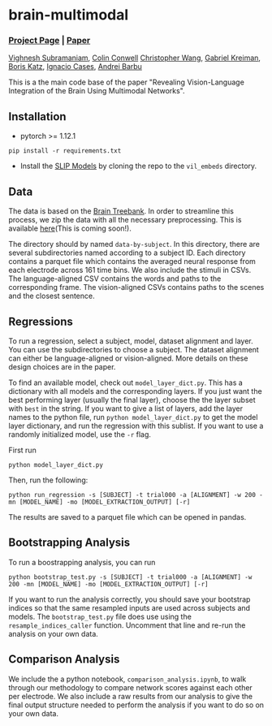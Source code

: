 # brain-multimodal

### [Project Page](https://neuro-vis-lang.github.io) | [Paper](https://arxiv.org/abs/2406.14481)

[Vighnesh Subramaniam](https://scholar.google.com/citations?hl=en&user=Or3MAdgAAAAJ&view_op=list_works&sortby=pubdate),
[Colin Conwell](https://colinconwell.github.io/)
[Christopher Wang](https://czlwang.github.io/),
[Gabriel Kreiman](https://klab.tch.harvard.edu/),
[Boris Katz](https://people.csail.mit.edu/boris/boris.html),
[Ignacio Cases](https://stanford.edu/~cases/),
[Andrei Barbu](http://0xab.com/)

This is a the main code base of the paper "Revealing Vision-Language Integration of the Brain Using Multimodal Networks". 

## Installation
* pytorch >= 1.12.1

```
pip install -r requirements.txt
```

* Install the [SLIP Models](https://github.com/facebookresearch/SLIP) by cloning the repo to the `vil_embeds` directory.

## Data
The data is based on the [Brain Treebank](https://braintreebank.dev). In order to streamline this process, we zip the data with all the necessary preprocessing. This is available [here]()(This is coming soon!). 

The directory should by named `data-by-subject`. In this directory, there are several subdirectories named according to a subject ID. Each directory contains a parquet file which contains the averaged neural response from each electrode across 161 time bins. We also include the stimuli in CSVs. The language-aligned CSV contains the words and paths to the corresponding frame. The vision-aligned CSVs contains paths to the scenes and the closest sentence.  

## Regressions

To run a regression, select a subject, model, dataset alignment and layer. You can use the subdirectories to choose a subject. The dataset alignment can either be language-aligned or vision-aligned. More details on these design choices are in the paper.

To find an available model, check out `model_layer_dict.py`. This has a dictionary with all models and the corresponding layers. If you just want the best performing layer (usually the final layer), choose the the layer subset with `best` in the string. If you want to give a list of layers, add the layer names to the python file, run `python model_layer_dict.py` to get the model layer dictionary, and run the regression with this sublist. If you want to use a randomly initialized model, use the `-r` flag. 

First run

```
python model_layer_dict.py
```

Then, run the following:

```
python run_regression -s [SUBJECT] -t trial000 -a [ALIGNMENT] -w 200 -mn [MODEL_NAME] -mo [MODEL_EXTRACTION_OUTPUT] [-r]
```

The results are saved to a parquet file which can be opened in pandas.

## Bootstrapping Analysis

To run a boostrapping analysis, you can run

```
python bootstrap_test.py -s [SUBJECT] -t trial000 -a [ALIGNMENT] -w 200 -mn [MODEL_NAME] -mo [MODEL_EXTRACTION_OUTPUT] [-r]
```

If you want to run the analysis correctly, you should save your bootstrap indices so that the same resampled inputs are used across subjects and models. The `bootstrap_test.py` file does use using the `resample_indices_caller` function. Uncomment that line and re-run the analysis on your own data.

## Comparison Analysis

We include the a python notebook, `comparison_analysis.ipynb`, to walk through our methodology to compare network scores against each other per electrode. We also include a raw results from our analysis to give the final output structure needed to perform the analysis if you want to do so on your own data.